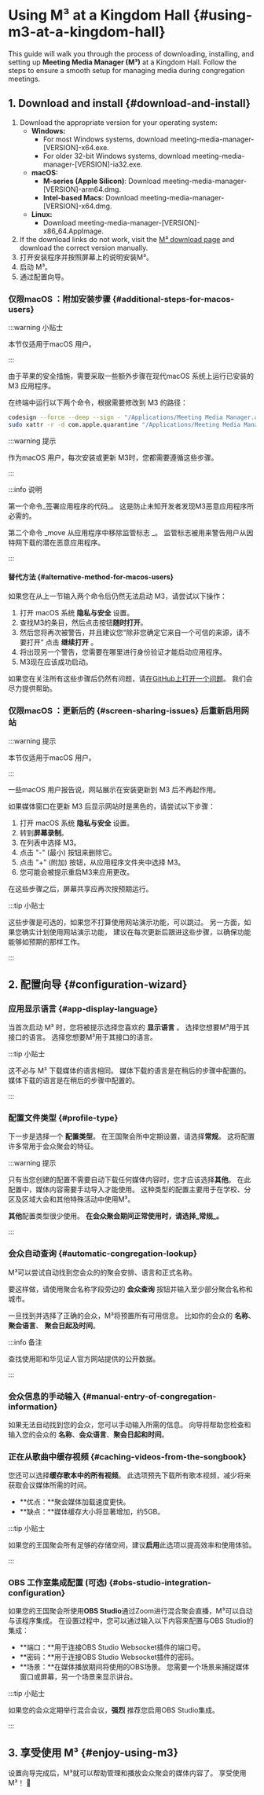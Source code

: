 <!-- markdownlint-disable no-inline-html -->

# Using M³ at a Kingdom Hall {#using-m3-at-a-kingdom-hall}

This guide will walk you through the process of downloading, installing, and setting up **Meeting Media Manager (M³)** at a Kingdom Hall. Follow the steps to ensure a smooth setup for managing media during congregation meetings.

## 1. Download and install {#download-and-install}

<script setup>
  import { data } from './../../data/version.data.mts'
</script>

1. Download the appropriate version for your operating system:
   - **Windows:**
     - For most Windows systems, download <a :href="data.win64">meeting-media-manager-[VERSION]-x64.exe</a>.
     - For older 32-bit Windows systems, download <a :href="data.win32">meeting-media-manager-[VERSION]-ia32.exe</a>.
   - **macOS:**
     - **M-series (Apple Silicon)**: Download <a :href="data.macArm">meeting-media-manager-[VERSION]-arm64.dmg</a>.
     - **Intel-based Macs**: Download <a :href="data.macIntel">meeting-media-manager-[VERSION]-x64.dmg</a>.
   - **Linux:**
     - Download <a :href="data.linux">meeting-media-manager-[VERSION]-x86_64.AppImage</a>.
2. If the download links do not work, visit the [M³ download page](https://github.com/sircharlo/meeting-media-manager/releases/latest) and download the correct version manually.
3. 打开安装程序并按照屏幕上的说明安装M³。
4. 启动 M³。
5. 通过配置向导。

### 仅限macOS ：附加安装步骤 {#additional-steps-for-macos-users}

:::warning 小贴士

本节仅适用于macOS 用户。

:::

由于苹果的安全措施，需要采取一些额外步骤在现代macOS 系统上运行已安装的M3 应用程序。

在终端中运行以下两个命令，根据需要修改到 M3 的路径：

```bash
codesign --force --deep --sign - "/Applications/Meeting Media Manager.app"
sudo xattr -r -d com.apple.quarantine "/Applications/Meeting Media Manager.app"
```

:::warning 提示

作为macOS 用户，每次安装或更新 M3时，您都需要遵循这些步骤。

:::

:::info 说明

第一个命令_签署应用程序的代码_。 这是防止未知开发者发现M3恶意应用程序所必需的。

第二个命令 _move 从应用程序中移除监管标志 _。 监管标志被用来警告用户从因特网下载的潜在恶意应用程序。

:::

#### 替代方法 {#alternative-method-for-macos-users}

如果您在从上一节输入两个命令后仍然无法启动 M3，请尝试以下操作：

1. 打开 macOS 系统 **隐私与安全** 设置。
2. 查找M3的条目，然后点击按钮**随时打开**。
3. 然后您将再次被警告，并且建议您“除非您确定它来自一个可信的来源，请不要打开” 点击 **继续打开** 。
4. 将出现另一个警告，您需要在哪里进行身份验证才能启动应用程序。
5. M3现在应该成功启动。

如果您在关注所有这些步骤后仍然有问题，请[在GitHub上打开一个问题](https://github.com/sircharlo/meeting-media-manager/issues/new)。 我们会尽力提供帮助。

### 仅限macOS ：更新后的 {#screen-sharing-issues} 后重新启用网站

:::warning 提示

本节仅适用于macOS 用户。

:::

一些macOS 用户报告说，网站展示在安装更新到 M3 后不再起作用。

如果媒体窗口在更新 M3 后显示网站时是黑色的，请尝试以下步骤：

1. 打开 macOS 系统 **隐私与安全** 设置。
2. 转到**屏幕录制**。
3. 在列表中选择 M3。
4. 点击 "-" (最小) 按钮来删除它。
5. 点击 "+" (附加) 按钮，从应用程序文件夹中选择 M3。
6. 您可能会被提示重启M3来应用更改。

在这些步骤之后，屏幕共享应再次按预期运行。

:::tip 小贴士

这些步骤是可选的，如果您不打算使用网站演示功能，可以跳过。 另一方面，如果您确实计划使用网站演示功能， 建议在每次更新后跟进这些步骤，以确保功能能够如预期的那样工作。

:::

## 2. 配置向导 {#configuration-wizard}

### 应用显示语言 {#app-display-language}

当首次启动 M³ 时，您将被提示选择您喜欢的 **显示语言** 。 选择您想要M³用于其接口的语言。 选择您想要M³用于其接口的语言。

:::tip 小贴士

这不必与 M³ 下载媒体的语言相同。 媒体下载的语言是在稍后的步骤中配置的。 媒体下载的语言是在稍后的步骤中配置的。

:::

### 配置文件类型 {#profile-type}

下一步是选择一个 **配置类型**。 在王国聚会所中定期设置，请选择**常规**。 这将配置许多常用于会众聚会的特征。

:::warning 提示

只有当您创建的配置不需要自动下载任何媒体内容时，您才应该选择**其他**。 在此配置中，媒体内容需要手动导入才能使用。 这种类型的配置主要用于在学校、分区及区域大会和其他特殊活动中使用M³。

**其他**配置类型很少使用。 **在会众聚会期间正常使用时，请选择_常规_。**

:::

### 会众自动查询 {#automatic-congregation-lookup}

M³可以尝试自动找到您会众的的聚会安排、语言和正式名称。

要这样做，请使用聚合名称字段旁边的 **会众查询** 按钮并输入至少部分聚合名称和城市。

一旦找到并选择了正确的会众，M³将预置所有可用信息。 比如你的会众的 **名称**、 **聚会语言**、 **聚会日起及时间**。

:::info 备注

查找使用耶和华见证人官方网站提供的公开数据。

:::

### 会众信息的手动输入 {#manual-entry-of-congregation-information}

如果无法自动找到您的会众，您可以手动输入所需的信息。 向导将帮助您检查和输入您的会众的 **名称**、**会众语言**、**聚会日起和时间**。

### 正在从歌曲中缓存视频 {#caching-videos-from-the-songbook}

您还可以选择**缓存歌本中的所有视频**。 此选项预先下载所有歌本视频，减少将来获取会议媒体所需的时间。

- \*\*优点：\*\*聚会媒体加载速度更快。
- \*\*缺点：\*\*媒体缓存大小将显著增加，约5GB。

:::tip 小贴士

如果您的王国聚会所有足够的存储空间，建议**启用**此选项以提高效率和使用体验。

:::

### OBS 工作室集成配置 (可选) {#obs-studio-integration-configuration}

如果您的王国聚会所使用**OBS Studio**通过Zoom进行混合聚会直播，M³可以自动与该程序集成。 在设置过程中，您可以通过输入以下内容来配置与OBS Studio的集成：

- \*\*端口：\*\*用于连接OBS Studio Websocket插件的端口号。
- \*\*密码：\*\*用于连接OBS Studio Websocket插件的密码。
- \*\*场景：\*\*在媒体播放期间将使用的OBS场景。 您需要一个场景来捕捉媒体窗口或屏幕，另一个场景来显示讲台。

:::tip 小贴士

如果您的会众定期举行混合会议，**强烈** 推荐您启用OBS Studio集成。

:::

## 3. 享受使用 M³ {#enjoy-using-m3}

设置向导完成后，M³就可以帮助管理和播放会众聚会的媒体内容了。 享受使用M³！ :tada:
